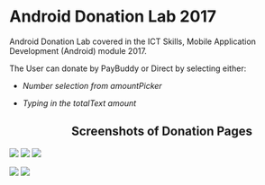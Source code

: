# Android Donation Lab 2017

Android Donation Lab covered in the ICT Skills, Mobile Application Development (Android) module 2017.


The User can donate by PayBuddy or Direct by selecting either:
             
- _Number selection from amountPicker_

- _Typing in the totalText amount_

## &emsp;&emsp;&emsp;&emsp;&emsp; Screenshots of Donation Pages

<img src="http://res.cloudinary.com/cloud101/image/upload/c_scale,w_200/v1506169552/Screenshot_20170923-131402_ipr06x.png"/> <img src="http://res.cloudinary.com/cloud101/image/upload/c_scale,w_200/v1506169552/Screenshot_20170923-131426_zsrpdk.png"/>
<img src="http://res.cloudinary.com/cloud101/image/upload/c_scale,w_200/v1506169552/Screenshot_20170923-131411_ajji2z.png"/>


<img src="http://res.cloudinary.com/cloud101/image/upload/c_scale,w_300/v1506169552/Screenshot_20170923-131434_wmqn8z.png"/> <img src="http://res.cloudinary.com/cloud101/image/upload/c_scale,w_300/v1506169552/Screenshot_20170923-131512_on8ti2.png"/>
